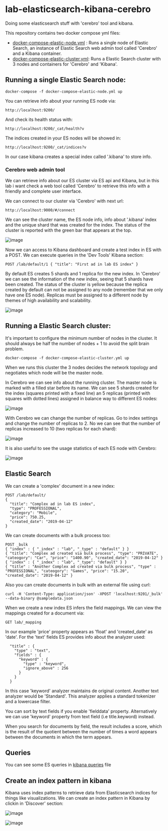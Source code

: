 # lab-elasticsearch-kibana-cerebro
Doing some elasticsearch stuff with 'cerebro' tool and kibana.

This repository contains two docker compose yml files:
* [docker-compose-elastic-node.yml](docker-compose-elastic-node.yml) : Runs a single node of Elastic Search, an instance of Elastic Search web admin tool called 'Cerebro' and a Kibana container.
* [docker-compose-elastic-cluster.yml](docker-compose-elastic-cluster.yml): Runs a Elastic Search cluster with 3 nodes and containers for 'Cerebro' and 'Kibana'.

## Running a single Elastic Search node:

```
docker-compose -f docker-compose-elastic-node.yml up
```
You can retrieve info about your running ES node via:
```
http://localhost:9200/
```

And check its health status with:
```
http://localhost:9200/_cat/health?v
```

The indices created in your ES nodes will be showed in:
```
http://localhost:9200/_cat/indices?v
```

In our case kibana creates a special index called '.kibana' to store info.

### Cerebro web admin tool

We can retrieve info about our ES cluster via ES api and Kibana, but in this lab i want check a web tool called 'Cerebro' to retrieve this info with a friendly and complete user interface.

We can connect to our cluster via 'Cerebro' with next url:
```
http://localhost:9000/#/connect
```
We can see the cluster name, the ES node info, info about '.kibana' index and the unique shard that was created for the index. 
The status of the cluster is reported with the green bar that appears at the top.

![image](https://github.com/joncabrerasu/lab-elasticsearch-kibana-cerebro/blob/master/images/cerebro1.png)

Now we can access to Kibana dashboard and create a test index in ES with a POST. We can execute queries in the 'Dev Tools' Kibana section:
```
POST /lab/default/1 { "title": "First ad in lab ES index" }
```
By default ES creates 5 shards and 1 replica for the new index. In 'Cerebro' we can see the information of the new index, seeing that 5 shards have been created. The status of the cluster is yellow because the replica created by default can not be assigned to any node (remember that we only have one ES node). Replicas must be assigned to a different node by themes of high availability and scalability.


![image](https://github.com/joncabrerasu/lab-elasticsearch-kibana-cerebro/blob/master/images/cerebro-2.png)

## Running a Elastic Search cluster:

It's important to configure the minimum number of nodes in the cluster. It should always be half the number of nodes + 1 to avoid the split brain problem.
```
docker-compose -f docker-compose-elastic-cluster.yml up
```
When we runs this cluster the 3 nodes decides the network topology and negotiates which node will be the master node.

In Cerebro we can see info about the running cluster. The master node is marked with a filled star before its name. We can see 5 shards created for the index (squares printed with a fixed line) an 5 replicas (printed with squares with dotted lines) assigned in balance way to different ES nodes:

![image](https://github.com/joncabrerasu/lab-elasticsearch-kibana-cerebro/blob/master/images/cerebro-cluster-1.png)

With Cerebro we can change the number of replicas. Go to index settings and change the number of replicas to 2. No we can see that the number of replicas increased to 10 (two replicas for each shard):

![image](https://github.com/joncabrerasu/lab-elasticsearch-kibana-cerebro/blob/master/images/cerebro-cluster-replicas.png)

It is also useful to see the usage statistics of each ES node with Cerebro:

![image](https://github.com/joncabrerasu/lab-elasticsearch-kibana-cerebro/blob/master/images/cerebro-cluster-stadistics.png)

## Elastic Search

We can create a 'complex' document in a new index:
```
POST /lab/default/ 
{
  "title": "Complex ad in lab ES index",
  "type": "PROFESSIONAL",
  "category": "Mobile",
  "price": 750.25,
  "created_date": "2019-04-12"
} 
```
We can create documents with a bulk process too:
```
POST _bulk
{ "index" : { "_index" : "lab", "_type" : "default" } }
{ "title": "Complex ad created via bulk process", "type": "PRIVATE", "cateogory": "Car", "price": "1400.90", "created_date": "2019-04-12" }
{ "index" : { "_index" : "lab", "_type": "default" } }
{ "title" : "Another Complex ad created via bulk process", "type" : "PROFESSIONAL", "cateogory": "Games", "price": "15.20", "created_date": "2019-04-12" }
```

Also you can create documents in bulk with an external file using curl:
```
curl -H 'Content-Type: application/json' -XPOST 'localhost:9201/_bulk' --data-binary @sampledata.json
```

When we create a new index ES infers the field mappings. We can view the mappings created for a document via:
```
GET lab/_mapping
```
In our example 'price' property appears as 'float' and 'created_date' as 'date'. For the 'text' fields ES provides info about the analyzer used:
```
  "title" : {
    "type" : "text",
    "fields" : {
      "keyword" : {
        "type" : "keyword",
        "ignore_above" : 256
      }
    }
  }
```          
In this case 'keyword' analyzer maintains de original content. Another text analyzer would be 'Standard'. This analyzer applies a standard tokenizer and a lowercase filter.

You can sort by text fields if you enable 'fielddata' property. Alternatively we can use 'keyword' property from text field (i.e title.keyword) instead.

When you search for documents by field, the result includes a score, which is the result of the quotient between the number of times a word appears between the documents in which the term appears.

## Queries

You can see some ES queries in [kibana queries](kibana-queries.md) file

## Create an index pattern in kibana

Kibana uses index patterns to retrieve data from Elasticsearch indices for things like visualizations. We can create an index pattern in Kibana by clickin in 'Discover' section:

![image](https://github.com/joncabrerasu/lab-elasticsearch-kibana-cerebro/blob/master/images/kibana1.png)

![image](https://github.com/joncabrerasu/lab-elasticsearch-kibana-cerebro/blob/master/images/kibana2.png)
